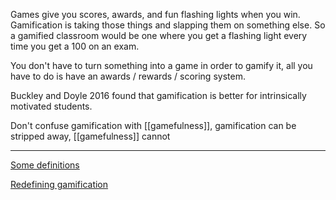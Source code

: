 Games give you scores, awards, and fun flashing lights when you win. Gamification is taking those things and slapping them on something else. So a gamified classroom would be one where you get a flashing light every time you get a 100 on an exam.

You don't have to turn something into a game in order to gamify it, all you have to do is have an awards / rewards / scoring system.

Buckley and Doyle 2016 found that gamification is better for intrinsically motivated students.

Don't confuse gamification with [[gamefulness]], gamification can be stripped away, [[gamefulness]] cannot

------

[Some definitions](https://www.gamefulbits.com/2021/11/30/what-is-gamification-and-other-definitions/)

[Redefining gamification](https://www.gamified.uk/2021/11/15/i-was-wrong-a-definition-of-gamification-that-should-make-sense-to-everyone/)